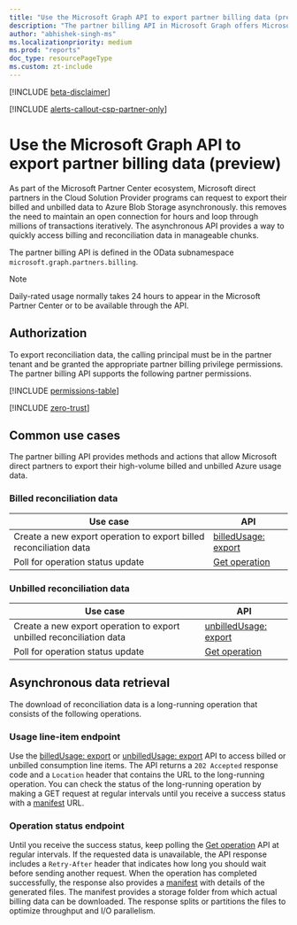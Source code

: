 ```yaml
---
title: "Use the Microsoft Graph API to export partner billing data (preview)"
description: "The partner billing API in Microsoft Graph offers Microsoft direct partners a faster, more efficient way to export their high-volume billed and unbilled Azure usage data."
author: "abhishek-singh-ms"
ms.localizationpriority: medium
ms.prod: "reports"
doc_type: resourcePageType
ms.custom: zt-include
---
```


[!INCLUDE [beta-disclaimer](../../includes/beta-disclaimer.md)]

[!INCLUDE [alerts-callout-csp-partner-only](../includes/alerts-callout-csp-partner-only.md)]

# Use the Microsoft Graph API to export partner billing data (preview)

As part of the Microsoft Partner Center ecosystem, Microsoft direct partners in the Cloud Solution Provider programs can request to export their billed and unbilled data to Azure Blob Storage asynchronously. this removes the need to maintain an open connection for hours and loop through millions of transactions iteratively. The asynchronous API provides a way to quickly access billing and reconciliation data in manageable chunks.

The partner billing API is defined in the OData subnamespace `microsoft.graph.partners.billing`.

> [!NOTE]
> Daily-rated usage normally takes 24 hours to appear in the Microsoft Partner Center or to be available through the API.

## Authorization

To export reconciliation data, the calling principal must be in the partner tenant and be granted the appropriate partner billing privilege permissions. The partner billing API supports the following partner permissions.

[!INCLUDE [permissions-table](../includes/permissions/partners-permissions.md)]

<!-- Start of: Link to ZT guidance: H2 section -->

[!INCLUDE [zero-trust](~/../azure_docs/includes/active-directory-zero-trust.md)]

<!-- End of: Link to ZT guidance -->


## Common use cases

The partner billing API provides methods and actions that allow Microsoft direct partners to export their high-volume billed and unbilled Azure usage data.

### Billed reconciliation data

| Use case | API |
|--|--|
| Create a new export operation to export billed reconciliation data | [billedUsage: export](../api/partners-billing-billedusage-export.md) |
| Poll for operation status update | [Get operation](../api/partners-billing-operation-get.md) |

### Unbilled reconciliation data

| Use case | API |
|--|--|
| Create a new export operation to export unbilled reconciliation data | [unbilledUsage: export](../api/partners-billing-unbilledusage-export.md) |
| Poll for operation status update | [Get operation](../api/partners-billing-operation-get.md) |

## Asynchronous data retrieval

The download of reconciliation data is a long-running operation that consists of the following operations.

### Usage line-item endpoint

Use the [billedUsage: export](../api/partners-billing-billedusage-export.md) or [unbilledUsage: export](../api/partners-billing-unbilledusage-export.md) API to access billed or unbilled consumption line items. The API returns a `202 Accepted` response code and a `Location` header that contains the URL to the long-running operation. You can check the status of the long-running operation by making a GET request at regular intervals until you receive a success status with a [manifest](../resources/partners-billing-manifest.md) URL.

### Operation status endpoint

Until you receive the success status, keep polling the [Get operation](../api/partners-billing-operation-get.md) API at regular intervals. If the requested data is unavailable, the API response includes a `Retry-After` header that indicates how long you should wait before sending another request. When the operation has completed successfully, the response also provides a [manifest](../resources/partners-billing-manifest.md) with details of the generated files. The manifest provides a storage folder from which actual billing data can be downloaded. The response splits or partitions the files to optimize throughput and I/O parallelism.


<!-- {
  "type": "#page.annotation",
  "description": "Partner billing invoicing and reconciliation API overview",
  "keywords": "",
  "section": "documentation",
  "tocPath": "",
  "suppressions": [
    "Error: /resources/partners-billing-usageexport-api-overview.md:
      Exception processing links.
      Link Definition was null. Link text: !INCLUDE zero-trust (Parameter 'Definition')"
  ]
}-->
